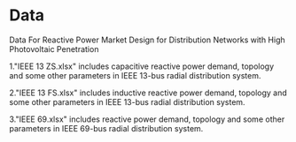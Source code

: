 # Data
Data For Reactive Power Market Design for Distribution Networks with High Photovoltaic Penetration

1."IEEE 13 ZS.xlsx" includes capacitive reactive power demand, topology and some other parameters in IEEE 13-bus radial distribution system.

2."IEEE 13 FS.xlsx" includes inductive reactive power demand, topology and some other parameters in IEEE 13-bus radial distribution system.

3."IEEE 69.xlsx" includes reactive power demand, topology and some other parameters in IEEE 69-bus radial distribution system.
